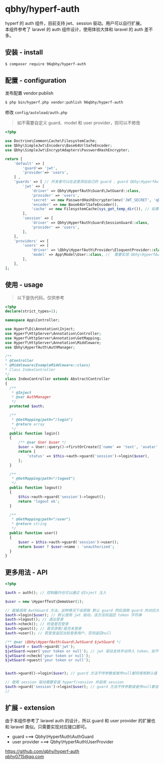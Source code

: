 # qbhy/hyperf-auth
hyperf 的 auth 组件，目前支持 jwt、session 驱动。用户可以自行扩展。  
本组件参考了 laravel 的 auth 组件设计，使用体验大体和 laravel 的 auth 差不多。

## 安装 - install
```bash
$ composer require 96qbhy/hyperf-auth
```

## 配置 - configuration
发布配置 vendor:publish
```bash
$ php bin/hyperf.php vendor:puhlish 96qbhy/hyperf-auth
```
修改 `config/autoload/auth.php`
> 如不需要自定义 guard、model 和 user provider，则可以不修改
```php
<?php

use Doctrine\Common\Cache\FilesystemCache;
use Qbhy\SimpleJwt\Encoders\Base64UrlSafeEncoder;
use Qbhy\SimpleJwt\EncryptAdapters\PasswordHashEncrypter;

return [
    'default' => [
        'guard'=> 'jwt',
        'provider'=> 'users',
    ] ,
    'guards' => [ // 开发者可以在这里添加自己的 guard ，guard Qbhy\HyperfAuth\AuahGuard 接口
        'jwt' => [
            'driver' => Qbhy\HyperfAuth\Guard\JwtGuard::class,
            'provider' => 'users',
            'secret' => new PasswordHashEncrypter(env('JWT_SECRET', 'qbhy/hyperf-auth')),
            'encoder' => new Base64UrlSafeEncoder(),
            'cache' => new FilesystemCache(sys_get_temp_dir()), // 如果需要分布式部署，请选择 redis 或者其他支持分布式的缓存驱动
        ],
        'session' => [
            'driver' => Qbhy\HyperfAuth\Guard\SessionGuard::class,
            'provider' => 'users',
        ],
    ],
    'providers' => [
        'users' => [
            'driver' => \Qbhy\HyperfAuth\Provider\EloquentProvider::class, // user provider 需要实现 Qbhy\HyperfAuth\UserProvider 接口
            'model' => App\Model\User::class, //  需要实现 Qbhy\HyperfAuth\Authenticatable 接口
        ],
    ],
];
```

## 使用 - usage
> 以下是伪代码，仅供参考
```php
<?php
declare(strict_types=1);

namespace App\Controller;

use Hyperf\Di\Annotation\Inject;
use Hyperf\HttpServer\Annotation\Controller;
use Hyperf\HttpServer\Annotation\GetMapping;
use Hyperf\HttpServer\Annotation\Middleware;
use Qbhy\HyperfAuth\AuthManager;

/**
* @Controller
* @Middleware(ExampleMiddleware::class)
* Class IndexController
*/
class IndexController extends AbstractController
{
  /**
   * @Inject
   * @var AuthManager
   */
  protected $auth;

  /**
   * @GetMapping(path="/login")
   * @return array
   */
  public function login()
  {
      /** @var User $user */
      $user = User::query()->firstOrCreate(['name' => 'text', 'avatar' => 'avatar']);
      return [
          'status' => $this->auth->guard('session')->login($user),
      ];
  }

  /**
   * @GetMapping(path="/logout")
   */
  public function logout()
  {
      $this->auth->guard('session')->logout();
      return 'logout ok';
  }

  /**
   * @GetMapping(path="/user")
   * @return string
   */
  public function user()
  {
      $user = $this->auth->guard('session')->user();
      return $user ? $user->name : 'unauthorized';
  }
}
```

## 更多用法 - API
```php
<?php

$auth = auth(); // 控制器内也可以通过 @Inject 注入

$user = new \HyperfTest\DemoUser(1);

// 直接调用 AuthGuard 方法，这种情况下会获取 默认 guard 然后调用 guard 的对应方法
$auth->login($user); // 默认使用 jwt 驱动，该方法将返回 token 字符串
$auth->logout(); // 退出登录
$auth->check(); // 检查是否登录
$auth->guest(); // 是否游客/是否未登录
$auth->user(); // 若登录返回当前登录用户，否则返回null

/** @var \Qbhy\HyperfAuth\Guard\JwtGuard $jwtGuard */
$jwtGuard = $auth->guard('jwt');
$jwtGuard->user('your token or null'); // jwt 驱动支持手动传入 token，如不传或者传null则从 request 中解析
$jwtGuard->check('your token or null');
$jwtGuard->guest('your token or null');


$auth->guard()->login($user); // guard 方法不传参数或者传null都将使用默认值

// 使用 session 驱动需要安装 hyperf/session 并启用 session
$auth->guard('session')->login($user); // guard 方法不传参数或者传null都会获取默认值
// 
```

## 扩展 - extension
由于本组件参考了 laravel auth 的设计，所以 guard 和 user provider 的扩展也和 laravel 类似。只需要实现对应接口即可。
* guard ===> Qbhy\HyperfAuth\AuthGuard  
* user provider ===> Qbhy\HyperfAuth\UserProvider  

https://github.com/qbhy/hyperf-auth  
qbhy0715@qq.com  